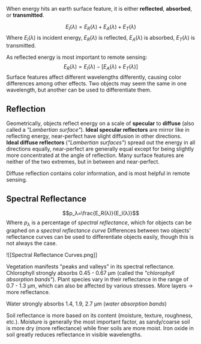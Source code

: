 When energy hits an earth surface feature, it is either **reflected**, **absorbed**, or **transmitted**.

$$E_I(λ) = E_R(λ)+E_A(λ)+E_T(λ)$$
Where $E_I(λ)$ is incident energy, $E_R(λ)$ is reflected, $E_A(λ)$ is absorbed, $E_T(λ)$ is transmitted.

As reflected energy is most important to remote sensing:
$$E_R(λ) = E_I(λ)-[E_A(λ)+E_T(λ)]$$
Surface features affect different wavelengths differently, causing color differences among other effects. Two objects may seem the same in one wavelength, but another can be used to differentiate them.
## Reflection

Geometrically, objects reflect energy on a scale of **specular** to **diffuse** (also called a *"Lambertian surface"*). **Ideal specular reflectors** are mirror like in reflecting energy, near-perfect have slight diffusion in other directions. **Ideal diffuse reflectors** (*"Lambertian surfaces"*) spread out the energy in all directions equally, near-perfect are generally equal except for being slightly more concentrated at the angle of reflection. Many surface features are neither of the two extremes, but in between and near-perfect.

Diffuse reflection contains color information, and is most helpful in remote sensing.

## Spectral Reflectance

$$p_λ=\frac{E_R(λ)}{E_I(λ)}$$
Where $p_λ$ is a percentage of *spectral reflectance*, which for objects can be graphed on a *spectral reflectance curve*
Differences between two objects' reflectance curves can be used to differentiate objects easily, though this is not always the case.

![[Spectral Reflectance Curves.png]]

Vegetation manifests "peaks and valleys" in its spectral reflectance. Chlorophyll strongly absorbs 0.45 - 0.67 μm (called the *"chlorophyll absorption bands"*). Plant species vary in their reflectance in the range of 0.7 - 1.3 μm, which can also be affected by various stresses. More layers -> more reflectance.

Water strongly absorbs 1.4, 1.9, 2.7 μm (*water absorption bands*)

Soil reflectance is more based on its content (moisture, texture, roughness, etc.). Moisture is generally the most important factor, as sandy/coarse soil is more dry (more reflectance) while finer soils are more moist. Iron oxide in soil greatly reduces reflectance in visible wavelengths.